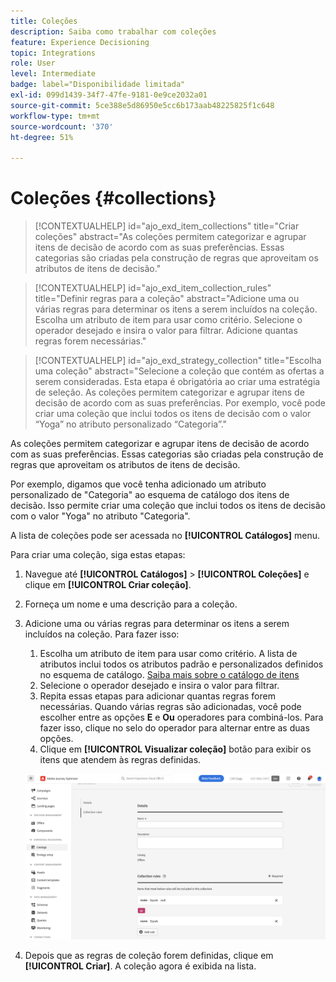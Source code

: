 ```yaml
---
title: Coleções
description: Saiba como trabalhar com coleções
feature: Experience Decisioning
topic: Integrations
role: User
level: Intermediate
badge: label="Disponibilidade limitada"
exl-id: 099d1439-34f7-47fe-9181-0e9ce2032a01
source-git-commit: 5ce388e5d86950e5cc6b173aab48225825f1c648
workflow-type: tm+mt
source-wordcount: '370'
ht-degree: 51%

---
```


# Coleções {#collections}

>[!CONTEXTUALHELP]
>id="ajo_exd_item_collections"
>title="Criar coleções"
>abstract="As coleções permitem categorizar e agrupar itens de decisão de acordo com as suas preferências. Essas categorias são criadas pela construção de regras que aproveitam os atributos de itens de decisão."

>[!CONTEXTUALHELP]
>id="ajo_exd_item_collection_rules"
>title="Definir regras para a coleção"
>abstract="Adicione uma ou várias regras para determinar os itens a serem incluídos na coleção. Escolha um atributo de item para usar como critério. Selecione o operador desejado e insira o valor para filtrar. Adicione quantas regras forem necessárias."

>[!CONTEXTUALHELP]
>id="ajo_exd_strategy_collection"
>title="Escolha uma coleção"
>abstract="Selecione a coleção que contém as ofertas a serem consideradas. Esta etapa é obrigatória ao criar uma estratégia de seleção. As coleções permitem categorizar e agrupar itens de decisão de acordo com as suas preferências. Por exemplo, você pode criar uma coleção que inclui todos os itens de decisão com o valor “Yoga” no atributo personalizado “Categoria”."

As coleções permitem categorizar e agrupar itens de decisão de acordo com as suas preferências. Essas categorias são criadas pela construção de regras que aproveitam os atributos de itens de decisão.

Por exemplo, digamos que você tenha adicionado um atributo personalizado de &quot;Categoria&quot; ao esquema de catálogo dos itens de decisão. Isso permite criar uma coleção que inclui todos os itens de decisão com o valor &quot;Yoga&quot; no atributo &quot;Categoria&quot;.

A lista de coleções pode ser acessada no **[!UICONTROL Catálogos]** menu.

Para criar uma coleção, siga estas etapas:

1. Navegue até **[!UICONTROL Catálogos]** > **[!UICONTROL Coleções]** e clique em **[!UICONTROL Criar coleção]**.
1. Forneça um nome e uma descrição para a coleção.
1. Adicione uma ou várias regras para determinar os itens a serem incluídos na coleção. Para fazer isso:

   1. Escolha um atributo de item para usar como critério. A lista de atributos inclui todos os atributos padrão e personalizados definidos no esquema de catálogo. [Saiba mais sobre o catálogo de itens](catalogs.md)
   1. Selecione o operador desejado e insira o valor para filtrar.
   1. Repita essas etapas para adicionar quantas regras forem necessárias. Quando várias regras são adicionadas, você pode escolher entre as opções **E** e **Ou** operadores para combiná-los. Para fazer isso, clique no selo do operador para alternar entre as duas opções.
   1. Clique em **[!UICONTROL Visualizar coleção]** botão para exibir os itens que atendem às regras definidas.

   ![](assets/collection-create.png)

1. Depois que as regras de coleção forem definidas, clique em **[!UICONTROL Criar]**. A coleção agora é exibida na lista.
